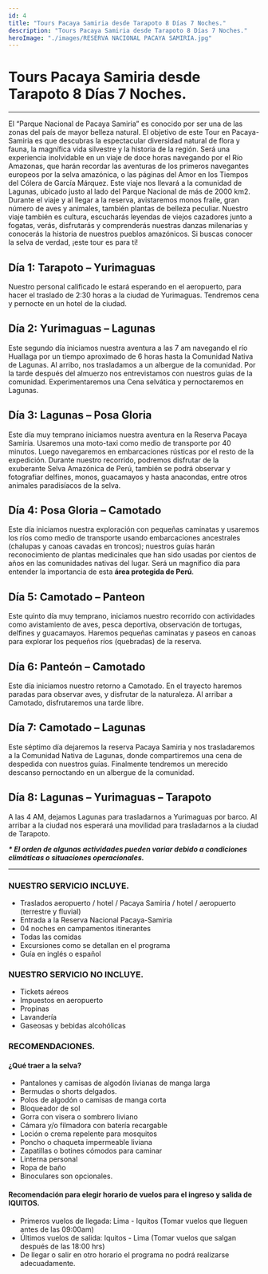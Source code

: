 ```yaml
---
id: 4
title: "Tours Pacaya Samiria desde Tarapoto 8 Días 7 Noches."
description: "Tours Pacaya Samiria desde Tarapoto 8 Días 7 Noches."
heroImage: "./images/RESERVA NACIONAL PACAYA SAMIRIA.jpg"
---
```


# Tours Pacaya Samiria desde Tarapoto 8 Días 7 Noches.

---

El “Parque Nacional de Pacaya Samiria” es conocido por ser una de las zonas del país de mayor belleza natural. El objetivo de este Tour en Pacaya-Samiria es que descubras la espectacular diversidad natural de flora y fauna, la magnífica vida silvestre y la historia de la región. Será una experiencia inolvidable en un viaje de doce horas navegando por el Río Amazonas, que harán recordar las aventuras de los primeros navegantes europeos por la selva amazónica, o las páginas del Amor en los Tiempos del Cólera de García Márquez. Este viaje nos llevará a la comunidad de Lagunas, ubicado justo al lado del Parque Nacional de más de 2000 km2. Durante el viaje y al llegar a la reserva, avistaremos monos fraile, gran número de aves y animales, también plantas de belleza peculiar. Nuestro viaje también es cultura, escucharás leyendas de viejos cazadores junto a fogatas, verás, disfrutarás y comprenderás nuestras danzas milenarias y conocerás la historia de nuestros pueblos amazónicos. Si buscas conocer la selva de verdad, ¡este tour es para ti!

## **Día 1: Tarapoto – Yurimaguas**

Nuestro personal calificado le estará esperando en el aeropuerto, para hacer el traslado de 2:30 horas a la ciudad de Yurimaguas. Tendremos cena y pernocte en un hotel de la ciudad.

## **Día 2: Yurimaguas – Lagunas**

Este segundo día iniciamos nuestra aventura a las 7 am navegando el río Huallaga por un tiempo aproximado de 6 horas hasta la Comunidad Nativa de Lagunas. Al arribo, nos trasladamos a un albergue de la comunidad. Por la tarde después del almuerzo nos entrevistamos con nuestros guías de la comunidad. Experimentaremos una Cena selvática y pernoctaremos en Lagunas.

## **Día 3: Lagunas – Posa Gloria**

Este día muy temprano iniciamos nuestra aventura en la Reserva Pacaya Samiria. Usaremos una moto-taxi como medio de transporte por 40 minutos. Luego navegaremos en embarcaciones rústicas por el resto de la expedición. Durante nuestro recorrido, podremos disfrutar de la exuberante Selva Amazónica de Perú, también se podrá observar y fotografiar delfines, monos, guacamayos y hasta anacondas, entre otros animales paradisíacos de la selva.

## **Día 4: Posa Gloria – Camotado**

Este día iniciamos nuestra exploración con pequeñas caminatas y usaremos los ríos como medio de transporte usando embarcaciones ancestrales (chalupas y canoas cavadas en troncos); nuestros guías harán reconocimiento de plantas medicinales que han sido usadas por cientos de años en las comunidades nativas del lugar. Será un magnífico día para entender la importancia de esta **área protegida de Perú**.

## **Día 5: Camotado – Panteon**

Este quinto día muy temprano, iniciamos nuestro recorrido con actividades como avistamiento de aves, pesca deportiva, observación de tortugas, delfines y guacamayos. Haremos pequeñas caminatas y paseos en canoas para explorar los pequeños ríos (quebradas) de la reserva.

## **Día 6: Panteón – Camotado**

Este día iniciamos nuestro retorno a Camotado. En el trayecto haremos paradas para observar aves, y disfrutar de la naturaleza. Al arribar a Camotado, disfrutaremos una tarde libre.

## **Día 7: Camotado – Lagunas**

Este séptimo día dejaremos la reserva Pacaya Samiria y nos trasladaremos a la Comunidad Nativa de Lagunas, donde compartiremos una cena de despedida con nuestros guías. Finalmente tendremos un merecido descanso pernoctando en un albergue de la comunidad.

## **Día 8: Lagunas – Yurimaguas – Tarapoto**

A las 4 AM, dejamos Lagunas para trasladarnos a Yurimaguas por barco. Al arribar a la ciudad nos esperará una movilidad para trasladarnos a la ciudad de Tarapoto.

**_\* El orden de algunas actividades pueden variar debido a condiciones climáticas o situaciones operacionales._**

---

### **NUESTRO SERVICIO INCLUYE.**

- Traslados aeropuerto / hotel / Pacaya Samiria / hotel / aeropuerto (terrestre y fluvial)
- Entrada a la Reserva Nacional Pacaya-Samiria
- 04 noches en campamentos itinerantes
- Todas las comidas
- Excursiones como se detallan en el programa
- Guía en inglés o español

### **NUESTRO SERVICIO NO INCLUYE.**

- Tickets aéreos
- Impuestos en aeropuerto
- Propinas
- Lavandería
- Gaseosas y bebidas alcohólicas

### **RECOMENDACIONES.**

#### ¿Qué traer a la selva?

- Pantalones y camisas de algodón livianas de manga larga
- Bermudas o shorts delgados.
- Polos de algodón o camisas de manga corta
- Bloqueador de sol
- Gorra con visera o sombrero liviano
- Cámara y/o filmadora con batería recargable
- Loción o crema repelente para mosquitos
- Poncho o chaqueta impermeable liviana
- Zapatillas o botines cómodos para caminar
- Linterna personal
- Ropa de baño
- Binoculares son opcionales.

#### Recomendación para elegir horario de vuelos para el ingreso y salida de IQUITOS.

- Primeros vuelos de llegada: Lima - Iquitos (Tomar vuelos que lleguen antes de las 09:00am)
- Últimos vuelos de salida: Iquitos - Lima (Tomar vuelos que salgan después de las 18:00 hrs)
- De llegar o salir en otro horario el programa no podrá realizarse adecuadamente.
